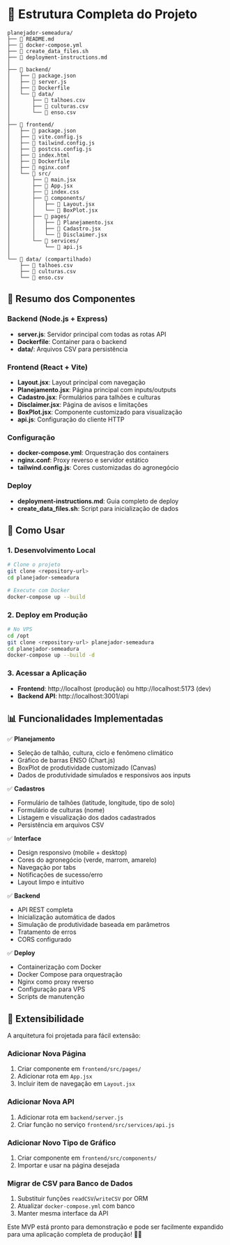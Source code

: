 # 📁 Estrutura Completa do Projeto

```
planejador-semeadura/
├── 📄 README.md
├── 📄 docker-compose.yml
├── 📄 create_data_files.sh
├── 📄 deployment-instructions.md
│
├── 📂 backend/
│   ├── 📄 package.json
│   ├── 📄 server.js
│   ├── 📄 Dockerfile
│   └── 📂 data/
│       ├── 📄 talhoes.csv
│       ├── 📄 culturas.csv
│       └── 📄 enso.csv
│
├── 📂 frontend/
│   ├── 📄 package.json
│   ├── 📄 vite.config.js
│   ├── 📄 tailwind.config.js
│   ├── 📄 postcss.config.js
│   ├── 📄 index.html
│   ├── 📄 Dockerfile
│   ├── 📄 nginx.conf
│   └── 📂 src/
│       ├── 📄 main.jsx
│       ├── 📄 App.jsx
│       ├── 📄 index.css
│       ├── 📂 components/
│       │   ├── 📄 Layout.jsx
│       │   └── 📄 BoxPlot.jsx
│       ├── 📂 pages/
│       │   ├── 📄 Planejamento.jsx
│       │   ├── 📄 Cadastro.jsx
│       │   └── 📄 Disclaimer.jsx
│       └── 📂 services/
│           └── 📄 api.js
│
└── 📂 data/ (compartilhado)
    ├── 📄 talhoes.csv
    ├── 📄 culturas.csv
    └── 📄 enso.csv
```

## 🎯 Resumo dos Componentes

### Backend (Node.js + Express)
- **server.js**: Servidor principal com todas as rotas API
- **Dockerfile**: Container para o backend
- **data/**: Arquivos CSV para persistência

### Frontend (React + Vite)
- **Layout.jsx**: Layout principal com navegação
- **Planejamento.jsx**: Página principal com inputs/outputs
- **Cadastro.jsx**: Formulários para talhões e culturas
- **Disclaimer.jsx**: Página de avisos e limitações
- **BoxPlot.jsx**: Componente customizado para visualização
- **api.js**: Configuração do cliente HTTP

### Configuração
- **docker-compose.yml**: Orquestração dos containers
- **nginx.conf**: Proxy reverso e servidor estático
- **tailwind.config.js**: Cores customizadas do agronegócio

### Deploy
- **deployment-instructions.md**: Guia completo de deploy
- **create_data_files.sh**: Script para inicialização de dados

## 🚀 Como Usar

### 1. Desenvolvimento Local
```bash
# Clone o projeto
git clone <repository-url>
cd planejador-semeadura

# Execute com Docker
docker-compose up --build
```

### 2. Deploy em Produção
```bash
# No VPS
cd /opt
git clone <repository-url> planejador-semeadura
cd planejador-semeadura
docker-compose up --build -d
```

### 3. Acessar a Aplicação
- **Frontend**: http://localhost (produção) ou http://localhost:5173 (dev)
- **Backend API**: http://localhost:3001/api

## 📊 Funcionalidades Implementadas

✅ **Planejamento**
- Seleção de talhão, cultura, ciclo e fenômeno climático
- Gráfico de barras ENSO (Chart.js)
- BoxPlot de produtividade customizado (Canvas)
- Dados de produtividade simulados e responsivos aos inputs

✅ **Cadastros**
- Formulário de talhões (latitude, longitude, tipo de solo)
- Formulário de culturas (nome)
- Listagem e visualização dos dados cadastrados
- Persistência em arquivos CSV

✅ **Interface**
- Design responsivo (mobile + desktop)
- Cores do agronegócio (verde, marrom, amarelo)
- Navegação por tabs
- Notificações de sucesso/erro
- Layout limpo e intuitivo

✅ **Backend**
- API REST completa
- Inicialização automática de dados
- Simulação de produtividade baseada em parâmetros
- Tratamento de erros
- CORS configurado

✅ **Deploy**
- Containerização com Docker
- Docker Compose para orquestração
- Nginx como proxy reverso
- Configuração para VPS
- Scripts de manutenção

## 🔧 Extensibilidade

A arquitetura foi projetada para fácil extensão:

### Adicionar Nova Página
1. Criar componente em `frontend/src/pages/`
2. Adicionar rota em `App.jsx`
3. Incluir item de navegação em `Layout.jsx`

### Adicionar Nova API
1. Adicionar rota em `backend/server.js`
2. Criar função no serviço `frontend/src/services/api.js`

### Adicionar Novo Tipo de Gráfico
1. Criar componente em `frontend/src/components/`
2. Importar e usar na página desejada

### Migrar de CSV para Banco de Dados
1. Substituir funções `readCSV`/`writeCSV` por ORM
2. Atualizar `docker-compose.yml` com banco
3. Manter mesma interface da API

Este MVP está pronto para demonstração e pode ser facilmente expandido para uma aplicação completa de produção! 🌾✨